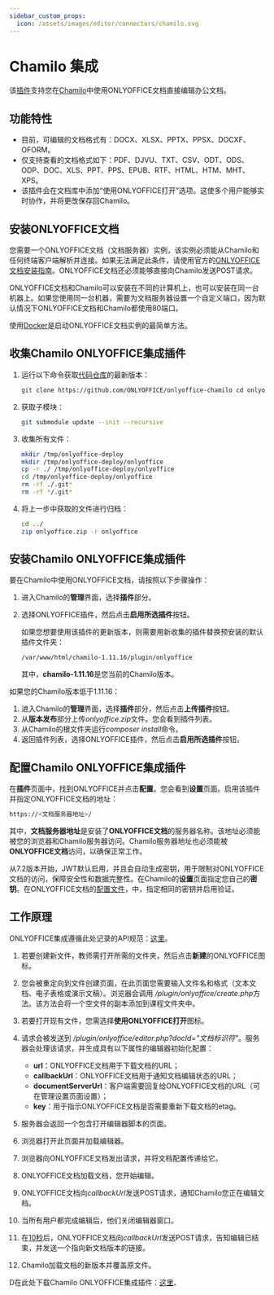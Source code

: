 ```yaml
---
sidebar_custom_props:
  icon: /assets/images/editor/connectors/chamilo.svg
---
```


# Chamilo 集成

该[插件](https://github.com/ONLYOFFICE/onlyoffice-chamilo)支持您在[Chamilo](https://chamilo.org/en/)中使用ONLYOFFICE文档直接编辑办公文档。

## 功能特性

- 目前，可编辑的文档格式有：DOCX、XLSX、PPTX、PPSX、DOCXF、OFORM。
- 仅支持查看的文档格式如下：PDF、DJVU、TXT、CSV、ODT、ODS、ODP、DOC、XLS、PPT、PPS、EPUB、RTF、HTML、HTM、MHT、XPS。
- 该插件会在文档库中添加“使用ONLYOFFICE打开”选项。这使多个用户能够实时协作，并将更改保存回Chamilo。

## 安装ONLYOFFICE文档

您需要一个ONLYOFFICE文档（文档服务器）实例，该实例必须能从Chamilo和任何终端客户端解析并连接。如果无法满足此条件，请使用官方的[ONLYOFFICE文档安装指南](https://helpcenter.onlyoffice.com/server/linux/document/linux-installation.aspx)。ONLYOFFICE文档还必须能够直接向Chamilo发送POST请求。

ONLYOFFICE文档和Chamilo可以安装在不同的计算机上，也可以安装在同一台机器上。如果您使用同一台机器，需要为文档服务器设置一个自定义端口，因为默认情况下ONLYOFFICE文档和Chamilo都使用80端口。

使用[Docker](https://github.com/onlyoffice/Docker-DocumentServer)是启动ONLYOFFICE文档实例的最简单方法。

## 收集Chamilo ONLYOFFICE集成插件

1. 运行以下命令获取[代码仓库](https://github.com/ONLYOFFICE/onlyoffice-chamilo)的最新版本：

   ``` sh
   git clone https://github.com/ONLYOFFICE/onlyoffice-chamilo cd onlyoffice-chamilo
   ```

2. 获取子模块：

   ``` sh
   git submodule update --init --recursive
   ```

3. 收集所有文件：

   ``` sh
   mkdir /tmp/onlyoffice-deploy
   mkdir /tmp/onlyoffice-deploy/onlyoffice
   cp -r ./ /tmp/onlyoffice-deploy/onlyoffice
   cd /tmp/onlyoffice-deploy/onlyoffice
   rm -rf ./.git*
   rm -rf */.git*
   ```

4. 将上一步中获取的文件进行归档：

   ``` sh
   cd ../
   zip onlyoffice.zip -r onlyoffice
   ```

## 安装Chamilo ONLYOFFICE集成插件

要在Chamilo中使用ONLYOFFICE文档，请按照以下步骤操作：

1. 进入Chamilo的**管理**界面，选择**插件**部分。

2. 选择ONLYOFFICE插件，然后点击**启用所选插件**按钮。

   如果您想要使用该插件的更新版本，则需要用新收集的插件替换预安装的默认插件文件夹：

   ``` sh
   /var/www/html/chamilo-1.11.16/plugin/onlyoffice
   ```

   其中，**chamilo-1.11.16**是您当前的Chamilo版本。

如果您的Chamilo版本低于1.11.16：

1. 进入Chamilo的**管理**界面，选择**插件**部分，然后点击**上传插件**按钮。
2. 从**版本发布**部分上传*onlyoffice.zip*文件。您会看到插件列表。
3. 从Chamilo的根文件夹运行*composer install*命令。
4. 返回插件列表，选择ONLYOFFICE插件，然后点击**启用所选插件**按钮。

## 配置Chamilo ONLYOFFICE集成插件

在**插件**页面中，找到ONLYOFFICE并点击**配置**。您会看到**设置**页面。启用该插件并指定ONLYOFFICE文档的地址：

``` sh
https://<文档服务器地址>/
```

其中，**文档服务器地址**是安装了**ONLYOFFICE文档**的服务器名称。该地址必须能被您的浏览器和Chamilo服务器访问。Chamilo服务器地址也必须能被**ONLYOFFICE文档**访问，以确保正常工作。

从7.2版本开始，JWT默认启用，并且会自动生成密钥，用于限制对ONLYOFFICE文档的访问，保障安全性和数据完整性。在Chamilo的**设置**页面指定您自己的**密钥**。在ONLYOFFICE文档的[配置文件](../../additional-api/signature/signature.md)，中，指定相同的密钥并启用验证。

## 工作原理

ONLYOFFICE集成遵循此处记录的API规范：[这里](../basic-concepts.md)。

1. 若要创建新文件，教师需打开所需的文件夹，然后点击**新建**的ONLYOFFICE图标。

2. 您会被重定向到文件创建页面，在此页面您需要输入文件名和格式（文本文档、电子表格或演示文稿）。浏览器会调用 */plugin/onlyoffice/create.php*方法。该方法会将一个空文件的副本添加到课程文件夹中。

3. 若要打开现有文件，您需选择**使用ONLYOFFICE打开**图标。

4. 请求会被发送到 */plugin/onlyoffice/editor.php?docId="文档标识符"*。服务器会处理该请求，并生成具有以下属性的编辑器初始化配置：

   - **url**：ONLYOFFICE文档用于下载文档的URL；
   - **callbackUrl**：ONLYOFFICE文档用于通知文档编辑状态的URL；
   - **documentServerUrl**：客户端需要回复给ONLYOFFICE文档的URL（可在管理设置页面设置）；
   - **key**：用于指示ONLYOFFICE文档是否需要重新下载文档的etag。

5. 服务器会返回一个包含打开编辑器脚本的页面。

6. 浏览器打开此页面并加载编辑器。

7. 浏览器向ONLYOFFICE文档发出请求，并将文档配置传递给它。

8. ONLYOFFICE文档加载文档，您开始编辑。

9. ONLYOFFICE文档向*callbackUrl*发送POST请求，通知Chamilo您正在编辑文档。

10. 当所有用户都完成编辑后，他们关闭编辑器窗口。

11. 在[10秒](../how-it-works/saving-file.md#save-delay)后，ONLYOFFICE文档向*callbackUrl*发送POST请求，告知编辑已结束，并发送一个指向新文档版本的链接。

12. Chamilo加载文档的新版本并覆盖原文件。

D在此处下载Chamilo ONLYOFFICE集成插件：[这里](https://github.com/ONLYOFFICE/onlyoffice-chamilo/tree/master)、
